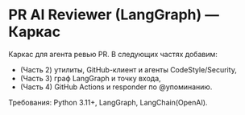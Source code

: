# PR AI Reviewer (LangGraph) — Каркас

Каркас для агента ревью PR. В следующих частях добавим:
- (Часть 2) утилиты, GitHub-клиент и агенты CodeStyle/Security,
- (Часть 3) граф LangGraph и точку входа,
- (Часть 4) GitHub Actions и responder по @упоминанию.

Требования: Python 3.11+, LangGraph, LangChain(OpenAI).
